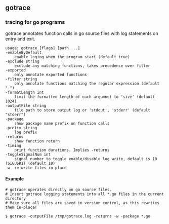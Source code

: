 ## gotrace
### tracing for go programs

gotrace annotates function calls in go source files with log statements on entry and exit.

	usage: gotrace [flags] [path ...]
	-enableByDefault
		enable loging when the program start (default true)
	-exclude string
		exclude any matching functions, takes precedence over filter
	-exported
		only annotate exported functions
	-filter string
		only annotate functions matching the regular expression (default ".")
	-formatLength int
		limit the formatted length of each argumnet to 'size' (default 1024)
	-outputFile string
		file path to store output log or 'stdout', 'stderr' (default "stderr")
	-package
		show package name prefix on function calls
	-prefix string
		log prefix
	-returns
		show function return
	-timing
		print function durations. Implies -returns
	-toggleSignalNum int
		signal number to toggle enable/disable log write, default is 10 (SIGUSR1) (default 10)
	-w	re-write files in place

#### Example

    # gotrace operates directly on go source files.
    # Insert gotrace logging statements into all *.go files in the current directory
	# Make sure all files are saved in version control, as this rewrites them in-place!

    $ gotrace -outputFile /tmp/gotrace.log -returns -w -package *.go
